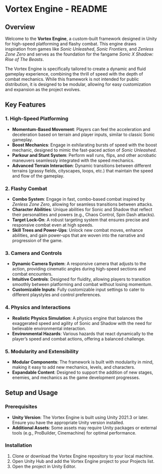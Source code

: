 # Vortex Engine - README

## Overview

Welcome to the **Vortex Engine**, a custom-built framework designed in Unity for high-speed platforming and flashy combat. This engine draws inspiration from games like *Sonic Unleashed*, *Sonic Frontiers*, and *Zenless Zone Zero* and serves as the foundation for the fangame *Sonic X Shadow: Rise of The Beasts*.

The Vortex Engine is specifically tailored to create a dynamic and fluid gameplay experience, combining the thrill of speed with the depth of combat mechanics. While this framework is not intended for public distribution, it is designed to be modular, allowing for easy customization and expansion as the project evolves.

## Key Features

### 1. **High-Speed Platforming**
- **Momentum-Based Movement**: Players can feel the acceleration and deceleration based on terrain and player inputs, similar to classic Sonic gameplay.
- **Boost Mechanics**: Engage in exhilarating bursts of speed with the boost mechanic, designed to mimic the fast-paced action of *Sonic Unleashed*.
- **Parkour and Stunt System**: Perform wall runs, flips, and other acrobatic maneuvers seamlessly integrated with the speed mechanics.
- **Advanced Terrain Interaction**: Dynamic transitions between different terrains (grassy fields, cityscapes, loops, etc.) that maintain the speed and flow of the gameplay.

### 2. **Flashy Combat**
- **Combo System**: Engage in fast, combo-based combat inspired by *Zenless Zone Zero*, allowing for seamless transitions between attacks.
- **Character Abilities**: Unique abilities for Sonic and Shadow that reflect their personalities and powers (e.g., Chaos Control, Spin Dash attacks).
- **Target Lock-On**: A robust targeting system that ensures precise and responsive combat even at high speeds.
- **Skill Trees and Power-Ups**: Unlock new combat moves, enhance abilities, and gain power-ups that are woven into the narrative and progression of the game.

### 3. **Camera and Controls**
- **Dynamic Camera System**: A responsive camera that adjusts to the action, providing cinematic angles during high-speed sections and combat encounters.
- **Intuitive Controls**: Designed for fluidity, allowing players to transition smoothly between platforming and combat without losing momentum.
- **Customizable Inputs**: Fully customizable input settings to cater to different playstyles and control preferences.

### 4. **Physics and Interactions**
- **Realistic Physics Simulation**: A physics engine that balances the exaggerated speed and agility of Sonic and Shadow with the need for believable environmental interaction.
- **Environmental Hazards**: Various hazards that react dynamically to the player’s speed and combat actions, offering a balanced challenge.

### 5. **Modularity and Extensibility**
- **Modular Components**: The framework is built with modularity in mind, making it easy to add new mechanics, levels, and characters.
- **Expandable Content**: Designed to support the addition of new stages, enemies, and mechanics as the game development progresses.

## Setup and Usage

### Prerequisites
- **Unity Version**: The Vortex Engine is built using Unity 2021.3 or later. Ensure you have the appropriate Unity version installed.
- **Additional Assets**: Some assets may require Unity packages or external tools (e.g., ProBuilder, Cinemachine) for optimal performance.

### Installation
1. Clone or download the Vortex Engine repository to your local machine.
2. Open Unity Hub and add the Vortex Engine project to your Projects list.
3. Open the project in Unity Editor.
